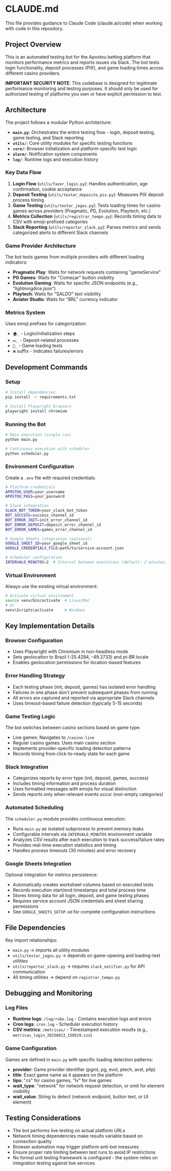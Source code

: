 # CLAUDE.md

This file provides guidance to Claude Code (claude.ai/code) when working with code in this repository.

## Project Overview

This is an automated testing bot for the Apostou betting platform that monitors performance metrics and reports issues via Slack. The bot tests login functionality, deposit processes (PIX), and game loading times across different casino providers.

**IMPORTANT SECURITY NOTE**: This codebase is designed for legitimate performance monitoring and testing purposes. It should only be used for authorized testing of platforms you own or have explicit permission to test.

## Architecture

The project follows a modular Python architecture:

- **`main.py`**: Orchestrates the entire testing flow - login, deposit testing, game testing, and Slack reporting
- **`utils/`**: Core utility modules for specific testing functions
- **`core/`**: Browser initialization and platform-specific test logic  
- **`alarm/`**: Notification system components
- **`log/`**: Runtime logs and execution history

### Key Data Flow

1. **Login Flow** (`utils/fazer_login.py`): Handles authentication, age confirmation, cookie acceptance
2. **Deposit Testing** (`utils/testar_deposito_pix.py`): Measures PIX deposit process timing
3. **Game Testing** (`utils/testar_jogos.py`): Tests loading times for casino games across providers (Pragmatic, PG, Evolution, Playtech, etc.)
4. **Metrics Collection** (`utils/registrar_tempo.py`): Records timing data to CSV with emoji-prefixed categories
5. **Slack Reporting** (`utils/reportar_slack.py`): Parses metrics and sends categorized alerts to different Slack channels

### Game Provider Architecture

The bot tests games from multiple providers with different loading indicators:
- **Pragmatic Play**: Waits for network requests containing "gameService"  
- **PG Games**: Waits for "Começar" button visibility
- **Evolution Gaming**: Waits for specific JSON endpoints (e.g., "lightningdice.json")
- **Playtech**: Waits for "SALDO" text visibility
- **Aviator Studio**: Waits for "BRL" currency indicator

### Metrics System

Uses emoji prefixes for categorization:
- `🏠_` - Login/initialization steps
- `💵_` - Deposit-related processes  
- `🎰_` - Game loading tests
- `❌` suffix - Indicates failures/errors

## Development Commands

### Setup
```bash
# Install dependencies
pip install -r requirements.txt

# Install Playwright browsers
playwright install chromium
```

### Running the Bot
```bash
# Main execution (single run)
python main.py

# Continuous execution with scheduler 
python scheduler.py
```

### Environment Configuration
Create a `.env` file with required credentials:
```bash
# Platform credentials
APOSTOU_USER=your_username
APOSTOU_PASS=your_password

# Slack integration
SLACK_BOT_TOKEN=your_slack_bot_token
BOT_SUCCESS=success_channel_id
BOT_ERROR_INIT=init_error_channel_id  
BOT_ERROR_DEPOSIT=deposit_error_channel_id
BOT_ERROR_GAMES=games_error_channel_id

# Google Sheets integration (optional)
GOOGLE_SHEET_ID=your_google_sheet_id
GOOGLE_CREDENTIALS_FILE=path/to/service-account.json

# Scheduler configuration
INTERVALO_MINUTOS=2  # Interval between executions (default: 2 minutes)
```

### Virtual Environment
Always use the existing virtual environment:
```bash
# Activate virtual environment
source venv/bin/activate  # Linux/Mac
# or
venv\Scripts\activate     # Windows
```

## Key Implementation Details

### Browser Configuration
- Uses Playwright with Chromium in non-headless mode
- Sets geolocation to Brazil (-25.4284, -49.2733) and pt-BR locale
- Enables geolocation permissions for location-based features

### Error Handling Strategy
- Each testing phase (init, deposit, games) has isolated error handling
- Failures in one phase don't prevent subsequent phases from running
- All errors are captured and reported via appropriate Slack channels
- Uses timeout-based failure detection (typically 5-15 seconds)

### Game Testing Logic
The bot switches between casino sections based on game type:
- Live games: Navigates to `/casino-live` 
- Regular casino games: Uses main casino section
- Implements provider-specific loading detection patterns
- Records timing from click-to-ready state for each game

### Slack Integration
- Categorizes reports by error type (init, deposit, games, success)
- Includes timing information and process duration
- Uses formatted messages with emojis for visual distinction
- Sends reports only when relevant events occur (non-empty categories)

### Automated Scheduling
The `scheduler.py` module provides continuous execution:
- Runs `main.py` as isolated subprocess to prevent memory leaks
- Configurable intervals via `INTERVALO_MINUTOS` environment variable
- Analyzes CSV results after each execution to track success/failure rates
- Provides real-time execution statistics and timing
- Handles process timeouts (30 minutes) and error recovery

### Google Sheets Integration
Optional integration for metrics persistence:
- Automatically creates worksheet columns based on executed tests
- Records execution start/end timestamps and total process time
- Stores timing data for all login, deposit, and game testing phases
- Requires service account JSON credentials and sheet sharing permissions
- See `GOOGLE_SHEETS_SETUP.md` for complete configuration instructions

## File Dependencies

Key import relationships:
- `main.py` → imports all utility modules
- `utils/testar_jogos.py` → depends on game-opening and loading-test utilities
- `utils/reportar_slack.py` → requires `slack_notifier.py` for API communication
- All timing utilities → depend on `registrar_tempo.py`

## Debugging and Monitoring

### Log Files
- **Runtime logs**: `/log/robo.log` - Contains execution logs and errors
- **Cron logs**: `cron.log` - Scheduler execution history
- **CSV metrics**: `/metricas/` - Timestamped execution results (e.g., `metricas_login_20250813_150529.csv`)

### Game Configuration
Games are defined in `main.py` with specific loading detection patterns:
- **provider**: Game provider identifier (pgmt, pg, evol, ptech, avst, pltp)
- **title**: Exact game name as it appears on the platform
- **tipo**: "cs" for casino games, "lv" for live games
- **wait_type**: "network" for network request detection, or omit for element visibility
- **wait_value**: String to detect (network endpoint, button text, or UI element)

## Testing Considerations

- The bot performs live testing on actual platform URLs
- Network timing dependencies make results variable based on connection quality  
- Browser automation may trigger platform anti-bot measures
- Ensure proper rate limiting between test runs to avoid IP restrictions
- No formal unit testing framework is configured - the system relies on integration testing against live services